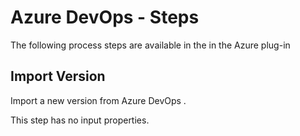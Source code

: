 
# Azure DevOps - Steps

The following process steps are available in the in the Azure plug-in

## Import Version

Import a new version from Azure DevOps .

This step has no input properties.


